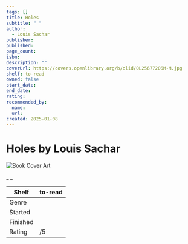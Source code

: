 ```yaml
---
tags: []
title: Holes
subtitle: " "
author:
  - Louis Sachar
publisher:
published:
page_count:
isbn:
description: ""
coverUrl: https://covers.openlibrary.org/b/olid/OL25677206M-M.jpg
shelf: to-read
owned: false
start_date:
end_date:
rating:
recommended_by:
  name:
  url:
created: 2025-01-08
---
```


# Holes by Louis Sachar

![Book Cover Art](https://covers.openlibrary.org/b/olid/OL25677206M-M.jpg)

_ _

| Shelf | to-read |
| --- | --- |
| Genre |  |
| Started |  |
| Finished |  |
| Rating | /5 |
